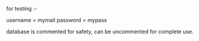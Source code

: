for testing :-

username = mymail
password = mypass

database is commented for safety,
can be uncommented for complete use.

